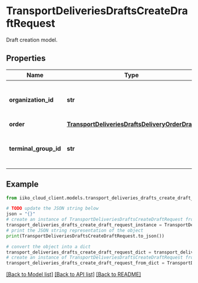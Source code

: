 # TransportDeliveriesDraftsCreateDraftRequest

Draft creation model.

## Properties

Name | Type | Description | Notes
------------ | ------------- | ------------- | -------------
**organization_id** | **str** | Organization ID of the new order.                Can be obtained by &#x60;/api/1/organizations&#x60; operation. | 
**order** | [**TransportDeliveriesDraftsDeliveryOrderDraft**](TransportDeliveriesDraftsDeliveryOrderDraft.md) | Order item. | 
**terminal_group_id** | **str** | Front group ID the order must be sent to.                Can be obtained by &#x60;/api/1/terminal_groups&#x60; operation. | [optional] 

## Example

```python
from iiko_cloud_client.models.transport_deliveries_drafts_create_draft_request import TransportDeliveriesDraftsCreateDraftRequest

# TODO update the JSON string below
json = "{}"
# create an instance of TransportDeliveriesDraftsCreateDraftRequest from a JSON string
transport_deliveries_drafts_create_draft_request_instance = TransportDeliveriesDraftsCreateDraftRequest.from_json(json)
# print the JSON string representation of the object
print(TransportDeliveriesDraftsCreateDraftRequest.to_json())

# convert the object into a dict
transport_deliveries_drafts_create_draft_request_dict = transport_deliveries_drafts_create_draft_request_instance.to_dict()
# create an instance of TransportDeliveriesDraftsCreateDraftRequest from a dict
transport_deliveries_drafts_create_draft_request_from_dict = TransportDeliveriesDraftsCreateDraftRequest.from_dict(transport_deliveries_drafts_create_draft_request_dict)
```
[[Back to Model list]](../README.md#documentation-for-models) [[Back to API list]](../README.md#documentation-for-api-endpoints) [[Back to README]](../README.md)


